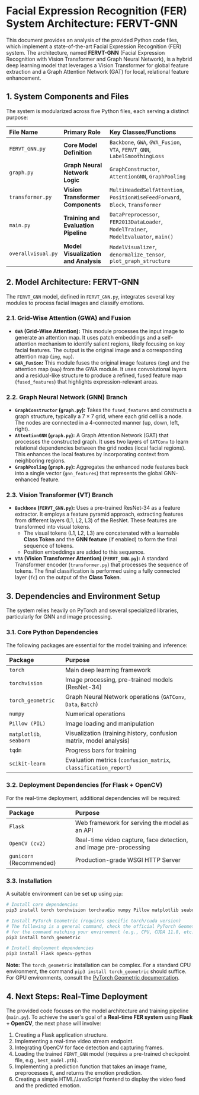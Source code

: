 # Facial Expression Recognition (FER) System Architecture: FERVT-GNN

This document provides an analysis of the provided Python code files, which implement a state-of-the-art Facial Expression Recognition (FER) system. The architecture, named **FERVT-GNN** (Facial Expression Recognition with Vision Transformer and Graph Neural Network), is a hybrid deep learning model that leverages a Vision Transformer for global feature extraction and a Graph Attention Network (GAT) for local, relational feature enhancement.

## 1. System Components and Files

The system is modularized across five Python files, each serving a distinct purpose:

| File Name | Primary Role | Key Classes/Functions |
| :--- | :--- | :--- |
| `FERVT_GNN.py` | **Core Model Definition** | `Backbone`, `GWA`, `GWA_Fusion`, `VTA`, `FERVT_GNN`, `LabelSmoothingLoss` |
| `graph.py` | **Graph Neural Network Logic** | `GraphConstructor`, `AttentionGNN`, `GraphPooling` |
| `transformer.py` | **Vision Transformer Components** | `MultiHeadedSelfAttention`, `PositionWiseFeedForward`, `Block`, `Transformer` |
| `main.py` | **Training and Evaluation Pipeline** | `DataPreprocessor`, `FER2013DataLoader`, `ModelTrainer`, `ModelEvaluator`, `main()` |
| `overallvisual.py` | **Model Visualization and Analysis** | `ModelVisualizer`, `denormalize_tensor`, `plot_graph_structure` |

## 2. Model Architecture: FERVT-GNN

The `FERVT_GNN` model, defined in `FERVT_GNN.py`, integrates several key modules to process facial images and classify emotions.

### 2.1. Grid-Wise Attention (GWA) and Fusion

- **`GWA` (Grid-Wise Attention):** This module processes the input image to generate an attention map. It uses patch embeddings and a self-attention mechanism to identify salient regions, likely focusing on key facial features. The output is the original image and a corresponding attention map (`img`, `map`).
- **`GWA_Fusion`:** This module fuses the original image features (`img`) and the attention map (`map`) from the GWA module. It uses convolutional layers and a residual-like structure to produce a refined, fused feature map (`fused_features`) that highlights expression-relevant areas.

### 2.2. Graph Neural Network (GNN) Branch

- **`GraphConstructor` (`graph.py`):** Takes the `fused_features` and constructs a graph structure, typically a $7 \times 7$ grid, where each grid cell is a node. The nodes are connected in a 4-connected manner (up, down, left, right).
- **`AttentionGNN` (`graph.py`):** A Graph Attention Network (GAT) that processes the constructed graph. It uses two layers of `GATConv` to learn relational dependencies between the grid nodes (local facial regions). This enhances the local features by incorporating context from neighboring regions.
- **`GraphPooling` (`graph.py`):** Aggregates the enhanced node features back into a single vector (`gnn_features`) that represents the global GNN-enhanced feature.

### 2.3. Vision Transformer (VT) Branch

- **`Backbone` (`FERVT_GNN.py`):** Uses a pre-trained ResNet-34 as a feature extractor. It employs a feature pyramid approach, extracting features from different layers (L1, L2, L3) of the ResNet. These features are transformed into visual tokens.
    - The visual tokens (L1, L2, L3) are concatenated with a learnable **Class Token** and the **GNN feature** (if enabled) to form the final sequence of tokens.
    - Position embeddings are added to this sequence.
- **`VTA` (Vision Transformer Attention) (`FERVT_GNN.py`):** A standard Transformer encoder (`transformer.py`) that processes the sequence of tokens. The final classification is performed using a fully connected layer (`fc`) on the output of the **Class Token**.

## 3. Dependencies and Environment Setup

The system relies heavily on PyTorch and several specialized libraries, particularly for GNN and image processing.

### 3.1. Core Python Dependencies

The following packages are essential for the model training and inference:

| Package | Purpose |
| :--- | :--- |
| `torch` | Main deep learning framework |
| `torchvision` | Image processing, pre-trained models (ResNet-34) |
| `torch_geometric` | Graph Neural Network operations (`GATConv`, `Data`, `Batch`) |
| `numpy` | Numerical operations |
| `Pillow (PIL)` | Image loading and manipulation |
| `matplotlib`, `seaborn` | Visualization (training history, confusion matrix, model analysis) |
| `tqdm` | Progress bars for training |
| `scikit-learn` | Evaluation metrics (`confusion_matrix`, `classification_report`) |

### 3.2. Deployment Dependencies (for Flask + OpenCV)

For the real-time deployment, additional dependencies will be required:

| Package | Purpose |
| :--- | :--- |
| `Flask` | Web framework for serving the model as an API |
| `OpenCV (cv2)` | Real-time video capture, face detection, and image pre-processing |
| `gunicorn` (Recommended) | Production-grade WSGI HTTP Server |

### 3.3. Installation

A suitable environment can be set up using `pip`:

```bash
# Install core dependencies
pip3 install torch torchvision torchaudio numpy Pillow matplotlib seaborn scikit-learn tqdm

# Install PyTorch Geometric (requires specific torch/cuda version)
# The following is a general command, check the official PyTorch Geometric website
# for the command matching your environment (e.g., CPU, CUDA 11.8, etc.)
pip3 install torch_geometric

# Install deployment dependencies
pip3 install Flask opencv-python
```

**Note:** The `torch_geometric` installation can be complex. For a standard CPU environment, the command `pip3 install torch_geometric` should suffice. For GPU environments, consult the [PyTorch Geometric documentation](https://pytorch-geometric.readthedocs.io/en/latest/install/installation.html).

## 4. Next Steps: Real-Time Deployment

The provided code focuses on the model architecture and training pipeline (`main.py`). To achieve the user's goal of a **Real-time FER system** using **Flask + OpenCV**, the next phase will involve:

1.  Creating a Flask application structure.
2.  Implementing a real-time video stream endpoint.
3.  Integrating OpenCV for face detection and capturing frames.
4.  Loading the trained `FERVT_GNN` model (requires a pre-trained checkpoint file, e.g., `best_model.pth`).
5.  Implementing a prediction function that takes an image frame, preprocesses it, and returns the emotion prediction.
6.  Creating a simple HTML/JavaScript frontend to display the video feed and the predicted emotion.
